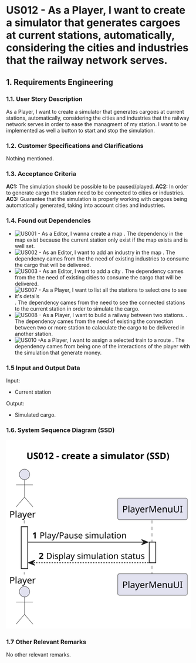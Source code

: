 # US012 - As a Player, I want to create a simulator that generates cargoes at current stations, automatically, considering the cities and industries that the railway network serves. 

## 1. Requirements Engineering

### 1.1. User Story Description

As a Player, I want to create a simulator that generates cargoes at current stations, automatically, considering the cities and industries that the railway network serves in order to ease the managment of my station. I want to be implemented as well a button to start and stop the simulation.

### 1.2. Customer Specifications and Clarifications
Nothing mentioned.

### 1.3. Acceptance Criteria
**AC1:** The simulation should be possible to be paused/played.
**AC2:** In order to generate cargo the station need to be connected to cities or industries.
**AC3:** Guarantee that the simulation is properly working with cargoes being automatically generated, taking into account cities and industries.

### 1.4. Found out Dependencies
 - ![US001 - As a Editor, I wanna create a map](../US001) . The dependency in the map exist because the current station only exist if the map exists and is well set.
 - ![US002 - As an Editor, I want to add an industry in the map](../US002) . The dependency cames from the the need of existing industries to consume the cargo that will be delivered.
 - ![US003 - As an Editor, I want to add a city](../US003) . The dependency cames from the the need of existing cities to consume the cargo that will be delivered.
 - ![US007 - As a Player, I want to list all the stations to select one to see it's details](../US007) . The dependency cames from the need to see the connected stations to the current station in order to simulate the cargo.
 - ![US008 - As a Player, I want to build a railway between two stations.](../US008) . The dependency cames from the need of existing the connection between two or more station to calaculate the cargo to be delivered in another station.
 - ![US010 -As a Player, I want to assign a selected train to a route](../US010) . The dependency cames from being one of the interactions of the player with the simulation that generate money.
 
### 1.5 Input and Output Data
Input:
- Current station

Output:
- Simulated cargo.

### 1.6. System Sequence Diagram (SSD)
![US012-SSD](svg/US012-SSD.svg)

### 1.7 Other Relevant Remarks

No other relevant remarks.
